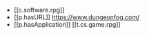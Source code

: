 
- [[c.software.rpg]]
- [[p.hasURL]] https://www.dungeonfog.com/
- [[p.hasApplication]] [[t.cs.game.rpg]] 
